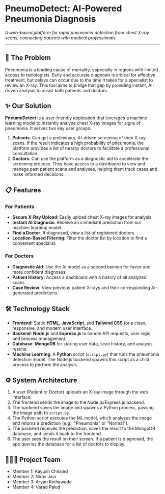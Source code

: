 # PneumoDetect: AI-Powered Pneumonia Diagnosis

*A web-based platform for rapid pneumonia detection from chest X-ray scans, connecting patients with medical professionals.*

---

## 🚀 The Problem

Pneumonia is a leading cause of mortality, especially in regions with limited access to radiologists. Early and accurate diagnosis is critical for effective treatment, but delays can occur due to the time it takes for a specialist to review an X-ray. This tool aims to bridge that gap by providing instant, AI-driven analysis to assist both patients and doctors.

## ✨ Our Solution

**PneumoDetect** is a user-friendly application that leverages a machine learning model to instantly analyze chest X-ray images for signs of pneumonia. It serves two key user groups:

1.  **Patients**: Can get a preliminary, AI-driven screening of their X-ray scans. If the result indicates a high probability of pneumonia, the platform provides a list of nearby doctors to facilitate a professional consultation.
2.  **Doctors**: Can use the platform as a diagnostic aid to accelerate the screening process. They have access to a dashboard to view and manage past patient scans and analyses, helping them track cases and make informed decisions.

## 📋 Features

### For Patients
- **Secure X-Ray Upload**: Easily upload chest X-ray images for analysis.
- **Instant AI Diagnosis**: Receive an immediate prediction from our machine learning model.
- **Find a Doctor**: If diagnosed, view a list of registered doctors.
- **Location-Based Filtering**: Filter the doctor list by location to find a convenient specialist.

### For Doctors
- **Diagnostic Aid**: Use the AI model as a second opinion for faster and more confident diagnoses.
- **Patient History**: Access a dashboard with a history of all analyzed scans.
- **Case Review**: View previous patient X-rays and their corresponding AI-generated predictions.

## 🛠️ Technology Stack

- **Frontend**: Static **HTML**, **JavaScript**, and **Tailwind CSS** for a clean, responsive, and modern user interface.
- **Backend**: **Node.js** and **Express.js** to handle API requests, user logic, and process management.
- **Database**: **MongoDB** for storing user data, scan history, and analysis results.
- **Machine Learning**: A **Python** script (`script.py`) that runs the pneumonia detection model. The Node.js backend spawns this script as a child process to perform the analysis.

## ⚙️ System Architecture

1.  A user (Patient or Doctor) uploads an X-ray image through the web interface.
2.  The frontend sends the image to the Node.js/Express.js backend.
3.  The backend saves the image and spawns a Python process, passing the image path to `script.py`.
4.  The Python script executes the ML model, which analyzes the image and returns a prediction (e.g., "Pneumonia" or "Normal").
5.  The backend receives the prediction, saves the result to the MongoDB database, and sends it back to the frontend.
6.  The user sees the result on their screen. If a patient is diagnosed, the app queries the database for a list of doctors to display.

## 🧑‍🤝‍🧑 Project Team

- Member 1: Aayush Chhajed
- Member 2: Nirav Jain
- Member 3: Aryan Kothawade
- Member 4: Varad Palod
